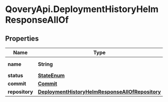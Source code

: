 # QoveryApi.DeploymentHistoryHelmResponseAllOf

## Properties

Name | Type | Description | Notes
------------ | ------------- | ------------- | -------------
**name** | **String** | name of the helm | [optional] 
**status** | [**StateEnum**](StateEnum.md) |  | [optional] 
**commit** | [**Commit**](Commit.md) |  | [optional] 
**repository** | [**DeploymentHistoryHelmResponseAllOfRepository**](DeploymentHistoryHelmResponseAllOfRepository.md) |  | [optional] 



